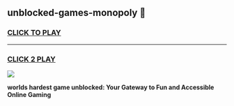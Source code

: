 
## unblocked-games-monopoly 👋
<h3>
<a href="https://premium.freeplayer.one?title=unblocked-games-monopoly&ref=14F">CLICK TO PLAY</a></h3>
<hr>

<h3>
<a href="https://premium.freeplayer.one?title=unblocked-games-monopoly&ref=14F">CLICK 2 PLAY</a>
  
</h3>

<a href="https://premium.freeplayer.one?title=unblocked-games-monopoly&ref=12F/"><img src="https://clearcache.store/games.png"></a>


**worlds hardest game unblocked: Your Gateway to Fun and Accessible Online Gaming**
